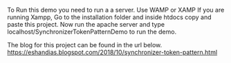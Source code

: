 To Run this demo you need to run a a server. Use WAMP or XAMP
If you are running Xampp, Go to the installation folder and inside htdocs copy and paste this project.
Now run the apache server and type localhost/SynchronizerTokenPatternDemo to run the demo.

The blog for this project can be found in the url below.
https://eshandias.blogspot.com/2018/10/synchronizer-token-pattern.html